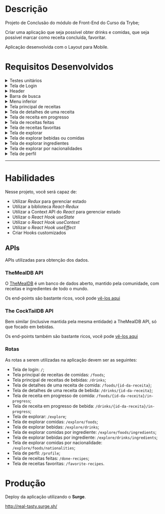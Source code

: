  
  # Descrição
  Projeto de Conclusão do módulo de Front-End do Curso da Trybe;
  
  Criar uma aplicação que seja possível obter drinks e comidas, que seja possível marcar como receita concluída, favoritar.
  
  Aplicação desenvolvida com o Layout para Mobile.
  # Requisitos Desenvolvidos
  
  <details>
    <summary>Testes unitários</summary>

    - [1 - Desenvolva os testes unitários de maneira que a cobertura seja de, no mínimo, 90%](#1---desenvolva-os-testes-unitários-de-maneira-que-a-cobertura-seja-de-no-mínimo-90%)
  </details>
  
  <details>
    <summary>Tela de Login</summary>

    <!-- - [Tela de login](#tela-de-login) -->
    - [2 - Crie todos os elementos que devem respeitar os atributos descritos no protótipo para a tela de login](#2---crie-todos-os-elementos-que-devem-respeitar-os-atributos-descritos-no-protótipo-para-a-tela-de-login)
    - [3 - Desenvolva a tela de maneira que a pessoa deve conseguir escrever seu email no input de email](#3---desenvolva-a-tela-de-maneira-que-a-pessoa-deve-conseguir-escrever-seu-email-no-input-de-email)
    - [4 - Desenvolva a tela de maneira que a pessoa deve conseguir escrever sua senha no input de senha](#4---desenvolva-a-tela-de-maneira-que-a-pessoa-deve-conseguir-escrever-sua-senha-no-input-de-senha)
    - [5 - Desenvolva a tela de maneira que o formulário só seja válido após um email válido e uma senha de mais de 6 caracteres serem preenchidos](#5---desenvolva-a-tela-de-maneira-que-o-formulário-só-seja-válido-após-um-email-válido-e-uma-senha-de-mais-de-6-caracteres-serem-preenchidos)
    - [6 - Salve 2 tokens no localStorage após a submissão, identificados pelas chaves mealsToken e cocktailsToken](#6---salve-2-tokens-no-localstorage-após-a-submissão-identificados-pelas-chaves-mealstoken-e-cocktailstoken)
    - [7 - Salve o e-mail da pessoa usuária no localStorage na chave user após a submissão](#7---salve-o-e-mail-da-pessoa-usuária-no-localstorage-na-chave-user-após-a-submissão)
    - [8 - Redirecione a pessoa usuária para a tela principal de receitas de comidas após a submissão e validação com sucesso do login](#8---redirecione-a-pessoa-usuária-para-a-tela-principal-de-receitas-de-comidas-após-a-submissão-e-validação-com-sucesso-do-login)
  </details>

  <details>
    <summary>Header</summary>

    - [9 - Implemente os elementos do header na tela principal de receitas, respeitando os atributos descritos no protótipo](#9---implemente-os-elementos-do-header-na-tela-principal-de-receitas-respeitando-os-atributos-descritos-no-protótipo)
    - [10 - Implemente um ícone para a tela de perfil, um título e um ícone para a busca, caso exista no protótipo](#10---implemente-um-ícone-para-a-tela-de-perfil-um-título-e-um-ícone-para-a-busca-caso-exista-no-protótipo)
    - [11 - Redirecione a pessoa usuária para a tela de perfil ao clicar no botão de perfil](#11---redirecione-a-pessoa-usuária-para-a-tela-de-perfil-ao-clicar-no-botão-de-perfil)
    - [12 - Desenvolva o botão de busca que, ao ser clicado, a barra de busca deve aparecer. O mesmo serve para escondê-la](#12---desenvolva-o-botão-de-busca-que-ao-ser-clicado-a-barra-de-busca-deve-aparecer-o-mesmo-serve-para-escondê-la)
  </details>

  <details>
    <summary>Barra de busca</summary>

    <!-- - [Barra de busca - Header](#barra-de-busca---header) -->
    - [13 - Implemente os elementos da barra de busca respeitando os atributos descritos no protótipo](#13---implemente-os-elementos-da-barra-de-busca-respeitando-os-atributos-descritos-no-protótipo)
    - [14 - Posicione a barra logo abaixo do header e implemente 3 radio buttons: Ingrediente, Nome e Primeira letra](#14---posicione-a-barra-logo-abaixo-do-header-e-implemente-3-radio-buttons-ingrediente-nome-e-primeira-letra)
    - [15 - Busque na API de comidas caso a pessoa esteja na página de comidas e na de bebidas caso esteja na de bebidas](#15---busque-na-api-de-comidas-caso-a-pessoa-esteja-na-página-de-comidas-e-na-de-bebidas-caso-esteja-na-de-bebidas)
    - [16 - Redirecione para a tela de detalhes da receita caso apenas uma receita seja encontrada, com o ID da mesma na URL](#16---redirecione-para-a-tela-de-detalhes-da-receita-caso-apenas-uma-receita-seja-encontrada-com-o-id-da-mesma-na-url)
    - [17 - Mostre as receitas em cards caso mais de uma receita seja encontrada](#17--mostre-as-receitas-em-cards-caso-mais-de-uma-receita-seja-encontrada)
    - [18 - Exiba um `alert` caso nenhuma receita seja encontrada](#18---exiba-um-alert-caso-nenhuma-receita-seja-encontrada)
  </details>

  <details>
    <summary>Menu inferior</summary>

    - [19 - Implemente os elementos do menu inferior respeitando os atributos descritos no protótipo](#19---implemente-os-elementos-do-menu-inferior-respeitando-os-atributos-descritos-no-protótipo)
    - [20 - Posicione o menu inferior de forma fixa e apresente 3 ícones: um para comidas, um para bebidas e outro para exploração](#20---posicione-o-menu-inferior-de-forma-fixa-e-apresente-3-ícones-um-para-comidas-um-para-bebidas-e-outro-para-exploração)
    - [21 - Exiba o menu inferior apenas nas telas indicadas pelo protótipo](#21---exiba-o-menu-inferior-apenas-nas-telas-indicadas-pelo-protótipo)
    - [22 - Redirecione a pessoa usuária para uma lista de cocktails ao clicar no ícone de bebidas](#22---redirecione-a-pessoa-usuária-para-uma-lista-de-cocktails-ao-clicar-no-ícone-de-bebidas)
    - [23 - Redirecione a pessoa usuária para a tela de explorar ao clicar no ícone de exploração](#23---redirecione-a-pessoa-usuária-para-a-tela-de-explorar-ao-clicar-no-ícone-de-exploração)
    - [24 - Redirecione a pessoa usuária para uma lista de comidas ao clicar no ícone de comidas](#24---redirecione-a-pessoa-usuária-para-uma-lista-de-comidas-ao-clicar-no-ícone-de-comidas)
  </details>

  <details>
    <summary>Tela principal de receitas</summary>

    - [25 - Implemente os elementos da tela principal de receitas respeitando os atributos descritos no protótipo](#25---implemente-os-elementos-da-tela-principal-de-receitas-respeitando-os-atributos-descritos-no-protótipo)
    - [26 - Carregue as 12 primeiras receitas de comidas ou bebidas, uma em cada card](#26---carregue-as-12-primeiras-receitas-de-comidas-ou-bebidas-uma-em-cada-card)
    - [27 - Implemente os botões de categoria para serem utilizados como filtro](#27---implemente-os-botões-de-categoria-para-serem-utilizados-como-filtro)
    - [28 - Implemente o filtro das receitas através da API ao clicar no filtro de categoria](#28---implemente-o-filtro-das-receitas-através-da-api-ao-clicar-no-filtro-de-categoria)
    - [29 - Implemente o filtro como um toggle, que se for selecionado de novo, o app deve retornar as receitas sem nenhum filtro](#29---implemente-o-filtro-como-um-toggle-que-se-for-selecionado-de-novo-o-app-deve-retornar-as-receitas-sem-nenhum-filtro)
    - [30 - Implemente o filtro de categoria para que apenas um seja selecionado por vez](#30---implemente-o-filtro-de-categoria-para-que-apenas-um-seja-selecionado-por-vez)
    - [31 - Desenvolva o filtro de categorias com a opção de filtrar por todas as categorias](#31---desenvolva-o-filtro-de-categorias-com-a-opção-de-filtrar-por-todas-as-categorias)
    - [32 - Redirecione a pessoa usuária, ao clicar no card, para a tela de detalhes, que deve mudar a rota e conter o id da receita na URL](#32---redirecione-a-pessoa-usuária-ao-clicar-no-card-para-a-tela-de-detalhes-que-deve-mudar-a-rota-e-conter-o-id-da-receita-na-url)
  </details>

  <details>
    <summary>Tela de detalhes de uma receita</summary>

    - [33 - Implemente os elementos da tela de detalhes de uma receita respeitando os atributos descritos no protótipo](#33---implemente-os-elementos-da-tela-de-detalhes-de-uma-receita-respeitando-os-atributos-descritos-no-protótipo)
    - [34 - Realize uma request para a API passando o `id` da receita que deve estar disponível nos parâmetros da URL](#34---realize-uma-request-para-a-api-passando-o-id-da-receita-que-deve-estar-disponível-nos-parâmetros-da-url)
    - [35 - Desenvolva a tela de forma que contenha uma imagem da receita, o título, a categoria (ou se é ou não alcoólico), uma lista de ingredientes seguidos pelas quantidades, instruções, um vídeo do youtube "embedado" e recomendações](#35---desenvolva-a-tela-de-forma-que-contenha-uma-imagem-da-receita-o-título-a-categoria-ou-se-é-ou-não-alcoólico-uma-lista-de-ingredientes-seguidos-pelas-quantidades-instruções-um-vídeo-do-youtube-embedado-e-recomendações)
    - [36 - Implemente as recomendações, para receitas de comida, a recomendação deverá ser bebida e vice-versa](#36---implemente-as-recomendações-para-receitas-de-comida-a-recomendação-deverá-ser-bebida-e-vice-versa)
    - [37 - Implemente os cards de recomendação, onde serão 6 cards, mas mostrando apenas 2 e o scroll é horizontal, similar a um `carousel`](#37---implemente-os-cards-de-recomendação-onde-serão-6-cards-mas-mostrando-apenas-2-e-o-scroll-é-horizontal-similar-a-um-carousel)
    - [38 - Desenvolva um botão de nome "Start Recipe" que deve ficar fixo na parte de baixo da tela o tempo todo](#38---desenvolva-um-botão-de-nome-start-recipe-que-deve-ficar-fixo-na-parte-de-baixo-da-tela-o-tempo-todo)
    - [39 - Implemente a solução de forma que caso a receita já tenha sido feita, o botão "Start Recipe" deve sumir](#39---implemente-a-solução-de-forma-que-caso-a-receita-já-tenha-sido-feita-o-botão-start-recipe-deve-sumir)
    - [40 - Implemente a solução de modo que caso a receita tenha sido iniciada mas não finalizada, o texto do botão deve ser "Continue Recipe"](#40---implemente-a-solução-de-modo-que-caso-a-receita-tenha-sido-iniciada-mas-não-finalizada-o-texto-do-botão-deve-ser-continue-recipe)
    - [41 - Redirecione a pessoa usuária caso o botão "Start Recipe" seja clicado, a rota deve mudar para a tela de receita em progresso](#41---redirecione-a-pessoa-usuária-caso-o-botão-start-recipe-seja-clicado-a-rota-deve-mudar-para-a-tela-de-receita-em-progresso)
    - [42 - Implemente um botão de compartilhar e um de favoritar a receita](#42---implemente-um-botão-de-compartilhar-e-um-de-favoritar-a-receita)
    - [43 - Implemente a solução de forma que, ao clicar no botão de compartilhar, o link da receita dentro do app deve ser copiado para o clipboard e uma mensagem avisando que o link foi copiado deve aparecer](#43---implemente-a-solução-de-forma-que-ao-clicar-no-botão-de-compartilhar-o-link-da-receita-dentro-do-app-deve-ser-copiado-para-o-clipboard-e-uma-mensagem-avisando-que-o-link-foi-copiado-deve-aparecer)
    - [44 - Implemente o ícone do coração (favorito) de maneira que, deve vir preenchido caso a receita esteja favoritada e "despreenchido" caso contrário](#44---implemente-o-ícone-do-coração-favorito-de-maneira-que-deve-vir-preenchido-caso-a-receita-esteja-favoritada-e-despreenchido-caso-contrário)
    - [45 - Implemente a lógica no botão de favoritar, caso seja clicado, o ícone do coração deve mudar seu estado atual, caso esteja preenchido deve mudar para "despreenchido" e vice-versa](#45---implemente-a-lógica-no-botão-de-favoritar-caso-seja-clicado-o-ícone-do-coração-deve-mudar-seu-estado-atual-caso-esteja-preenchido-deve-mudar-para-despreenchido-e-vice-versa)
    - [46 - Salve as receitas favoritas no `localStorage` na chave `favoriteRecipes`](#46---salve-as-receitas-favoritas-no-localstorage-na-chave-favoriterecipes)
  </details>

  <details>
    <summary>Tela de receita em progresso</summary>

    - [47 - Desenvolva a tela de maneira que contenha uma imagem da receita, seu titulo, sua categoria (ou se a bebida é alcoólica ou não) uma lista de ingredientes com suas respectivas quantidades e suas instruções](#47---desenvolva-a-tela-de-maneira-que-contenha-uma-imagem-da-receita-seu-titulo-sua-categoria-ou-se-a-bebida-é-alcoólica-ou-não-uma-lista-de-ingredientes-com-suas-respectivas-quantidades-e-suas-instruções)
    - [48 - Desenvolva um checkbox para cada item da lista de ingredientes](#48---desenvolva-um-checkbox-para-cada-item-da-lista-de-ingredientes)
    - [49 - Implemente uma lógica que, ao clicar no checkbox de um ingrediente, o nome dele deve ser "riscado" da lista](#49---implemente-uma-lógica-que-ao-clicar-no-checkbox-de-um-ingrediente-o-nome-dele-deve-ser-riscado-da-lista)
    - [50 - Salve o estado do progresso, que deve ser mantido caso a pessoa atualize a página ou volte para a mesma receita](#50---salve-o-estado-do-progresso-que-deve-ser-mantido-caso-a-pessoa-atualize-a-página-ou-volte-para-a-mesma-receita)
    - [51 - Desenvolva a lógica de favoritar e compartilhar, a lógica da tela de detalhes de uma receita se aplica aqui](#51---desenvolva-a-lógica-de-favoritar-e-compartilhar-a-lógica-da-tela-de-detalhes-de-uma-receita-se-aplica-aqui)
    - [52 - Implemente a solução de maneira que o botão de finalizar receita ('Finish Recipe') só pode estar habilitado quando todos os ingredientes estiverem _"checkados"_ (marcados)](#52---implemente-a-solução-de-maneira-que-o-botão-de-finalizar-receita-finish-recipe-só-pode-estar-habilitado-quando-todos-os-ingredientes-estiverem-checkados-marcados)
    - [53 - Redirecione a pessoa usuária após clicar no botão de finalizar receita ('Finish Recipe'), para a página de receitas feitas, cuja rota deve ser `/receitas-feitas`](#53---redirecione-a-pessoa-usuária-após-clicar-no-botão-de-finalizar-receita-finish-recipe-para-a-página-de-receitas-feitas-cuja-rota-deve-ser-receitas-feitas)
  </details>

  <details>
    <summary>Tela de receitas feitas</summary>

    - [54 - Implemente os elementos da tela de receitas feitas respeitando os atributos descritos no protótipo](#54---implemente-os-elementos-da-tela-de-receitas-feitas-respeitando-os-atributos-descritos-no-protótipo)
    - [55 - Desenvolva a tela de maneira que, caso a receita do card seja uma comida, ela deve possuir: a foto da receita, o nome, a categoria, a nacionalidade, a data em que a pessoa fez a receita, as 2 primeiras tags retornadas pela API e um botão de compartilhar](#55---desenvolva-a-tela-de-maneira-que-caso-a-receita-do-card-seja-uma-comida-ela-deve-possuir-a-foto-da-receita-o-nome-a-categoria-a-nacionalidade-a-data-em-que-a-pessoa-fez-a-receita-as-2-primeiras-tags-retornadas-pela-api-e-um-botão-de-compartilhar)
    - [56 - Desenvolva a tela de maneira que, caso a receita do card seja uma bebida, ela deve possuir: a foto da receita, o nome, se é alcoólica, a data em que a pessoa fez a receita e um botão de compartilhar](#56---desenvolva-a-tela-de-maneira-que-caso-a-receita-do-card-seja-uma-bebida-ela-deve-possuir-a-foto-da-receita-o-nome-se-é-alcoólica-a-data-em-que-a-pessoa-fez-a-receita-e-um-botão-de-compartilhar)
    - [57 - Desenvolva a solução de maneira que o botão de compartilhar deve copiar a URL da tela de detalhes da receita para o clipboard](#57---desenvolva-a-solução-de-maneira-que-o-botão-de-compartilhar-deve-copiar-a-url-da-tela-de-detalhes-da-receita-para-o-clipboard)
    - [58 - Implemente 2 botões que filtram as receitas por comida ou bebida e um terceiro que remove todos os filtros](#58---implemente-2-botões-que-filtram-as-receitas-por-comida-ou-bebida-e-um-terceiro-que-remove-todos-os-filtros)
    - [59 - Redirecione para a tela de detalhes da receita caso seja clicado na foto ou no nome da receita](#59---redirecione-para-a-tela-de-detalhes-da-receita-caso-seja-clicado-na-foto-ou-no-nome-da-receita)
  </details>

  <details>
    <summary>Tela de receitas favoritas</summary>

    - [60 - Implemente os elementos da tela de receitas favoritas (cumulativo com os atributos em comum com a tela de receitas feitas) respeitando os atributos descritos no protótipo](#60---implemente-os-elementos-da-tela-de-receitas-favoritas-cumulativo-com-os-atributos-em-comum-com-a-tela-de-receitas-feitas-respeitando-os-atributos-descritos-no-protótipo)
    - [61 - Desenvolva a tela de maneira que, caso a receita do card seja uma comida, ela deve possuir: a foto da receita, o nome, a categoria, a nacionalidade, um botão de compartilhar e um de "desfavoritar"](#61---desenvolva-a-tela-de-maneira-que-caso-a-receita-do-card-seja-uma-comida-ela-deve-possuir-a-foto-da-receita-o-nome-a-categoria-a-nacionalidade-um-botão-de-compartilhar-e-um-de-desfavoritar)
    - [62 - Desenvolva a tela de maneira que, caso a receita do card seja uma bebida, ela deve possuir: a foto da receita, o nome, se é alcoólica ou não, um botão de compartilhar e um de "desfavoritar"](#62---desenvolva-a-tela-de-maneira-que-caso-a-receita-do-card-seja-uma-bebida-ela-deve-possuir-a-foto-da-receita-o-nome-se-é-alcoólica-ou-não-um-botão-de-compartilhar-e-um-de-desfavoritar)
    - [63 - Desenvolva a solução de maneira que o botão de compartilhar deve copiar a URL da tela de detalhes da receita para o clipboard](#63---desenvolva-a-solução-de-maneira-que-o-botão-de-compartilhar-deve-copiar-a-url-da-tela-de-detalhes-da-receita-para-o-clipboard)
    - [64 - Desenvolva a solução de maneira que o botão de "desfavoritar" deve remover a receita da lista de receitas favoritas do `localStorage` e da tela](#64---desenvolva-a-solução-de-maneira-que-o-botão-de-desfavoritar-deve-remover-a-receita-da-lista-de-receitas-favoritas-do-localstorage-e-da-tela)
    - [65 - Implemente 2 botões que filtram as receitas por comida ou bebida e um terceiro que remove todos os filtros](#65---implemente-2-botões-que-filtram-as-receitas-por-comida-ou-bebida-e-um-terceiro-que-remove-todos-os-filtros)
    - [66 - Redirecione a pessoa usuária ao clicar na foto ou no nome da receita, a rota deve mudar para a tela de detalhes daquela receita](#66---redirecione-a-pessoa-usuária-ao-clicar-na-foto-ou-no-nome-da-receita-a-rota-deve-mudar-para-a-tela-de-detalhes-daquela-receita)
  </details>

  <details>
    <summary>Tela de explorar</summary>

    - [67 - Implemente os elementos da tela de explorar respeitando os atributos descritos no protótipo](#67---implemente-os-elementos-da-tela-de-explorar-respeitando-os-atributos-descritos-no-protótipo)
    - [68 - Desenvolva a tela de maneira que tenha 2 botões: um para explorar comidas e o outro para explorar bebidas](#68---desenvolva-a-tela-de-maneira-que-tenha-2-botões-um-para-explorar-comidas-e-o-outro-para-explorar-bebidas)
    - [69 - Redirecione a pessoa usuária ao clicar em um dos botões, a rota deve mudar para a página de explorar comidas ou de explorar bebidas](#69---redirecione-a-pessoa-usuária-ao-clicar-em-um-dos-botões-a-rota-deve-mudar-para-a-página-de-explorar-comidas-ou-de-explorar-bebidas)
  </details>

  <details>
    <summary>Tela de explorar bebidas ou comidas</summary>

    - [70 - Implemente os elementos da tela de explorar bebidas ou comidas respeitando os atributos descritos no protótipo](#70---implemente-os-elementos-da-tela-de-explorar-bebidas-ou-comidas-respeitando-os-atributos-descritos-no-protótipo)
    - [71 - Desenvolva 3 botões: um para explorar por ingrediente, um para explorar por nacionalidade e um para pegar uma receita aleatória](#71---desenvolva-3-botões-um-para-explorar-por-ingrediente-um-para-explorar-por-nacionalidade-e-um-para-pegar-uma-receita-aleatória)
    - [72 - Redirecione a pessoa usuária ao clicar em "By Ingredient", a rota deve mudar para a tela de explorar por ingredientes](#72---redirecione-a-pessoa-usuária-ao-clicar-em-by-ingredient-a-rota-deve-mudar-para-a-tela-de-explorar-por-ingredientes)
    - [73 - Redirecione a pessoa usuária ao clicar em "By Nationality", a rota deve mudar para tela de explorar por nacionalidades](#73---redirecione-a-pessoa-usuária-ao-clicar-em-by-nationality-a-rota-deve-mudar-para-tela-de-explorar-por-nacionalidades)
    - [74 - Redirecione a pessoa usuária ao clicar em "Surprise me!", a rota deve mudar para a tela de detalhes de uma receita, que deve ser escolhida de forma aleatória através da API](#74---redirecione-a-pessoa-usuária-ao-clicar-em-surprise-me-a-rota-deve-mudar-para-a-tela-de-detalhes-de-uma-receita-que-deve-ser-escolhida-de-forma-aleatória-através-da-api)
  </details>

  <details>
    <summary>Tela de explorar ingredientes</summary>

    - [75 - Implemente os elementos da tela de explorar ingredientes respeitando os atributos descritos no protótipo](#75---implemente-os-elementos-da-tela-de-explorar-ingredientes-respeitando-os-atributos-descritos-no-protótipo)
    - [76 - Desenvolva cards para os 12 primeiros ingredientes, de forma que cada card contenha o nome do ingrediente e uma foto](#76---desenvolva-cards-para-os-12-primeiros-ingredientes-de-forma-que-cada-card-contenha-o-nome-do-ingrediente-e-uma-foto)
    - [77 -  Redireciona a pessoa usuária ao clicar no card do ingrediente, a rota deve mudar para tela principal de receitas mas mostrando apenas as receitas que contém o ingrediente escolhido](#77----redireciona-a-pessoa-usuária-ao-clicar-no-card-do-ingrediente-a-rota-deve-mudar-para-tela-principal-de-receitas-mas-mostrando-apenas-as-receitas-que-contém-o-ingrediente-escolhido)
  </details>

  <details>
    <summary>Tela de explorar por nacionalidades</summary>

  - [78 - Implemente os elementos da tela de explorar por nacionalidades respeitando os atributos descritos no protótipo]
  - [79 - Desenvolva as mesmas especificações da tela de receitas principal, com a diferença de que os filtros de categoria são substituídos por um dropdown]
  - [80 - Implemente o dropdown de maneira que devem estar disponíveis todas as áreas retornadas da API, incluindo a opção "All", que retorna as receitas sem nenhum filtro]
  - [81 - Implemente a rota que deve ser apenas `/explore/foods/nationalities`]
  </details>

  <details>
    <summary>Tela de perfil</summary>

  - [82 - Implemente os elementos da tela de perfil respeitando os atributos descritos no protótipo]
  - [83 - Implemente a solução de maneira que o e-mail da pessoa usuária deve estar visível]
  - [84 - Implemente 3 botões: um de nome "Done Recipes", um de nome "Favorite Recipes" e um de nome "Logout"]
  - [85 - Redirecione a pessoa usuária que, ao clicar no botão de "Favorite Recipes", a rota deve mudar para a tela de receitas favoritas]
  - [86 - Redirecione a pessoa usuária que, ao clicar no botão de "Done Recipes", a rota deve mudar para a tela de receitas feitas]
  - [87 - Redirecione a pessoa usuária que, ao clicar no botão de "Logout", o `localStorage` deve ser limpo e a rota deve mudar para a tela de login]
  </details>

---

# Habilidades

Nesse projeto, você será capaz de:

  - Utilizar _Redux_ para gerenciar estado
  - Utilizar a biblioteca _React-Redux_
  - Utilizar a Context API do _React_ para gerenciar estado
  - Utilizar o _React Hook useState_
  - Utilizar o _React Hook useContext_
  - Utilizar o _React Hook useEffect_
  - Criar Hooks customizados

## APIs
APIs utilizadas para obtenção dos dados.

### TheMealDB API

O [TheMealDB](https://www.themealdb.com/) é um banco de dados aberto, mantido pela comunidade, com receitas e ingredientes de todo o mundo.

Os end-points são bastante ricos, você pode [vê-los aqui](https://www.themealdb.com/api.php)

### The CockTailDB API

Bem similar (inclusive mantida pela mesma entidade) a TheMealDB API, só que focado em bebidas.

Os end-points também são bastante ricos, você pode [vê-los aqui](https://www.thecocktaildb.com/api.php)

### Rotas

As rotas a serem utilizadas na aplicação devem ser as seguintes:

* Tela de login: `/`;
* Tela principal de receitas de comidas: `/foods`;
* Tela principal de receitas de bebidas: `/drinks`;
* Tela de detalhes de uma receita de comida: `/foods/{id-da-receita}`;
* Tela de detalhes de uma receita de bebida: `/drinks/{id-da-receita}`;
* Tela de receita em progresso de comida: `/foods/{id-da-receita}/in-progress`;
* Tela de receita em progresso de bebida: `/drinks/{id-da-receita}/in-progress`;
* Tela de explorar: `/explore`;
* Tela de explorar comidas: `/explore/foods`;
* Tela de explorar bebidas: `/explore/drinks`;
* Tela de explorar comidas por ingrediente: `/explore/foods/ingredients`;
* Tela de explorar bebidas por ingrediente: `/explore/drinks/ingredients`;
* Tela de explorar comidas por nacionalidade: `/explore/foods/nationalities`;
* Tela de perfil: `/profile`;
* Tela de receitas feitas: `/done-recipes`;
* Tela de receitas favoritas: `/favorite-recipes`.

# Produção

Deploy da aplicação utilizando o <strong>Surge</strong>.

http://real-tasty.surge.sh/